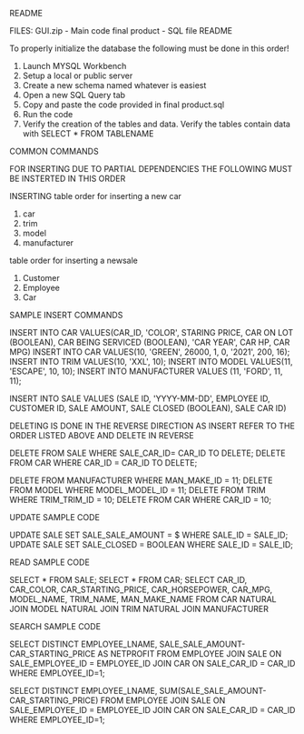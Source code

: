 README

FILES:
GUI.zip - Main code
final product - SQL file
README 


To properly initialize the database the following must be done in this order!

1. Launch MYSQL Workbench
2. Setup a local or public server
3. Create a new schema named whatever is easiest
4. Open a new SQL Query tab
5. Copy and paste the code provided in final product.sql
6. Run the code
7. Verify the creation of the tables and data. Verify the tables contain data with SELECT * FROM TABLENAME

COMMON COMMANDS

FOR INSERTING DUE TO PARTIAL DEPENDENCIES THE FOLLOWING MUST BE INSTERTED IN THIS ORDER

INSERTING
table order for inserting a new car
1. car
2. trim
3. model
4. manufacturer

table order for inserting a newsale
1. Customer
2. Employee
3. Car

SAMPLE INSERT COMMANDS

INSERT INTO CAR VALUES(CAR_ID, 'COLOR', STARING PRICE, CAR ON LOT (BOOLEAN), CAR BEING SERVICED (BOOLEAN), 'CAR YEAR', CAR HP, CAR MPG)
INSERT INTO CAR VALUES(10, 'GREEN', 26000, 1, 0, '2021', 200, 16);
INSERT INTO TRIM VALUES(10, 'XXL', 10);
INSERT INTO MODEL VALUES(11, 'ESCAPE', 10, 10);
INSERT INTO MANUFACTURER VALUES (11, 'FORD', 11, 11);

INSERT INTO SALE VALUES (SALE ID, 'YYYY-MM-DD', EMPLOYEE ID, CUSTOMER ID, SALE AMOUNT, SALE CLOSED (BOOLEAN), SALE CAR ID)



DELETING IS DONE IN THE REVERSE DIRECTION AS INSERT REFER TO THE ORDER LISTED ABOVE AND DELETE IN REVERSE

DELETE FROM SALE WHERE SALE_CAR_ID= CAR_ID TO DELETE;
DELETE FROM CAR WHERE CAR_ID = CAR_ID TO DELETE;

DELETE FROM MANUFACTURER WHERE MAN_MAKE_ID = 11;
DELETE FROM MODEL WHERE MODEL_MODEL_ID = 11;
DELETE FROM TRIM WHERE TRIM_TRIM_ID = 10;
DELETE FROM CAR WHERE CAR_ID = 10;

UPDATE SAMPLE CODE

UPDATE SALE SET SALE_SALE_AMOUNT = $ WHERE SALE_ID = SALE_ID;
UPDATE SALE SET SALE_CLOSED = BOOLEAN WHERE SALE_ID = SALE_ID;

READ SAMPLE CODE

SELECT * FROM SALE;
SELECT * FROM CAR;
SELECT CAR_ID, CAR_COLOR, CAR_STARTING_PRICE, CAR_HORSEPOWER, CAR_MPG, MODEL_NAME, TRIM_NAME, MAN_MAKE_NAME
FROM CAR NATURAL JOIN MODEL NATURAL JOIN TRIM NATURAL JOIN MANUFACTURER



SEARCH SAMPLE CODE

SELECT DISTINCT EMPLOYEE_LNAME, SALE_SALE_AMOUNT-CAR_STARTING_PRICE AS NETPROFIT
FROM EMPLOYEE JOIN SALE ON SALE_EMPLOYEE_ID = EMPLOYEE_ID JOIN CAR ON SALE_CAR_ID = CAR_ID
WHERE EMPLOYEE_ID=1;

SELECT DISTINCT EMPLOYEE_LNAME, SUM(SALE_SALE_AMOUNT-CAR_STARTING_PRICE)
FROM EMPLOYEE JOIN SALE ON SALE_EMPLOYEE_ID = EMPLOYEE_ID JOIN CAR ON SALE_CAR_ID = CAR_ID
WHERE EMPLOYEE_ID=1;





